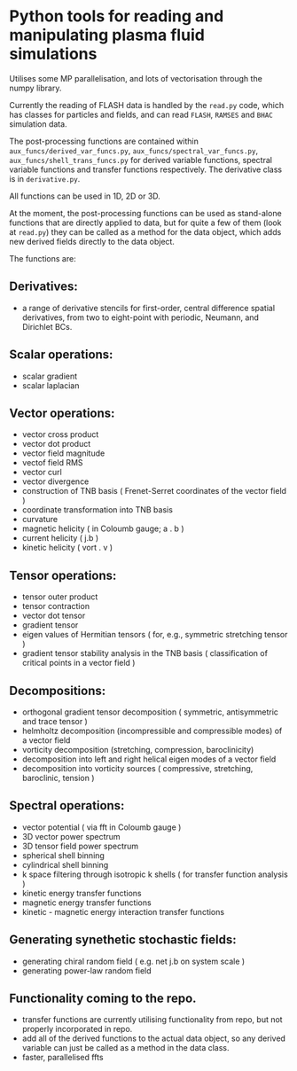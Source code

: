 # Python tools for reading and manipulating plasma fluid simulations

Utilises some MP parallelisation, and lots of vectorisation through the numpy library. 

Currently the reading of FLASH data is handled by the `read.py` code, which has classes for particles and fields, and can read `FLASH`, `RAMSES` and `BHAC` simulation data. 


The post-processing functions are contained within `aux_funcs/derived_var_funcs.py`, `aux_funcs/spectral_var_funcs.py`, `aux_funcs/shell_trans_funcs.py` for derived variable functions, spectral variable functions and transfer functions respectively. The derivative class is in `derivative.py`.

All functions can be used in 1D, 2D or 3D. 

At the moment, the post-processing functions can be used as stand-alone functions that are directly applied to data, but for quite a few of them (look at `read.py`) they can be called as a method for the data object, which adds new derived fields directly to the data object. 

The functions are:

## Derivatives:
* a range of derivative stencils for first-order, central difference spatial derivatives, from two to eight-point with periodic, Neumann, and Dirichlet BCs.

## Scalar operations:
* scalar gradient
* scalar laplacian

## Vector operations:
* vector cross product
* vector dot product
* vector field magnitude
* vectof field RMS
* vector curl
* vector divergence
* construction of TNB basis ( Frenet-Serret coordinates of the vector field ) 
* coordinate transformation into TNB basis
* curvature
* magnetic helicity ( in Coloumb gauge; a . b )
* current helicity ( j.b )
* kinetic helicity ( vort . v )

## Tensor operations:
* tensor outer product
* tensor contraction
* vector dot tensor
* gradient tensor
* eigen values of Hermitian tensors ( for, e.g., symmetric stretching tensor )
* gradient tensor stability analysis in the TNB basis ( classification of critical points in a vector field )

## Decompositions:
* orthogonal gradient tensor decomposition ( symmetric, antisymmetric and trace tensor )
* helmholtz decomposition (incompressible and compressible modes) of a vector field
* vorticity decomposition (stretching, compression, baroclinicity)
* decomposition into left and right helical eigen modes of a vector field
* decomposition into vorticity sources ( compressive, stretching, baroclinic, tension )

## Spectral operations:
* vector potential ( via fft in Coloumb gauge )
* 3D vector power spectrum
* 3D tensor field power spectrum
* spherical shell binning
* cylindrical shell binning
* k space filtering through isotropic k shells ( for transfer function analysis )
* kinetic energy transfer functions
* magnetic energy transfer functions
* kinetic - magnetic energy interaction transfer functions

## Generating synethetic stochastic fields:
* generating chiral random field ( e.g. net j.b on system scale )
* generating power-law random field

## Functionality coming to the repo.
* transfer functions are currently utilising functionality from repo, but not properly incorporated in repo.
* add all of the derived functions to the actual data object, so any derived variable can just be called as a method in the data class.
* faster, parallelised ffts
